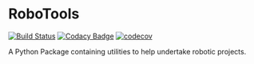 # RoboTools

[![Build Status](https://github.com/jmount1992/RoboTools/workflows/build/badge.svg?branch=main)](https://github.com/jmount1992/RoboTools/actions?query=workflow%3Abuild)
[![Codacy Badge](https://app.codacy.com/project/badge/Grade/9c502e466ce7402f99b81caf21fe4816)](https://www.codacy.com/gh/jmount1992/RoboTools/dashboard?utm_source=github.com&amp;utm_medium=referral&amp;utm_content=jmount1992/RoboTools&amp;utm_campaign=Badge_Grade)
[![codecov](https://codecov.io/gh/jmount1992/RoboTools/branch/main/graph/badge.svg?token=AHA1FVMJWD)](https://codecov.io/gh/jmount1992/RoboTools)

A Python Package containing utilities to help undertake robotic projects.
